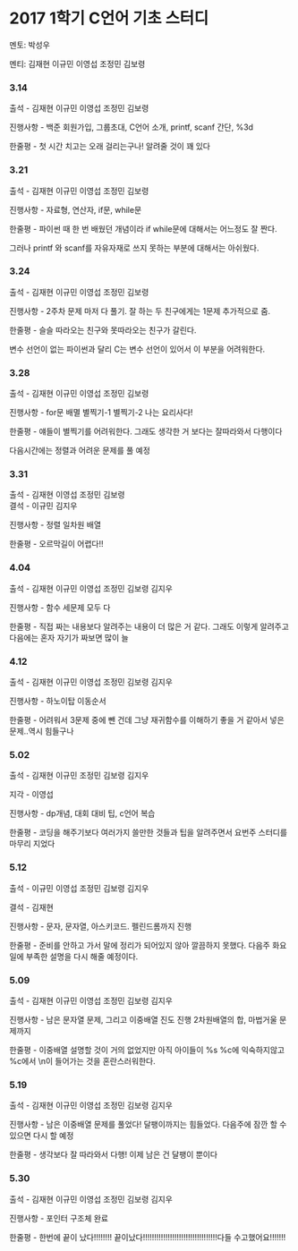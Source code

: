 # **2017 1학기 C언어 기초 스터디**

멘토: 박성우

멘티: 김재현 이규민 이영섭 조정민 김보령 

### 3.14

출석 - 김재현 이규민 이영섭 조정민 김보령

진행사항 - 백준 회원가입, 그룹초대, C언어 소개, printf, scanf 간단, %3d

한줄평 - 첫 시간 치고는 오래 걸리는구나! 알려줄 것이 꽤 있다

### **3.21**

출석 - 김재현 이규민 이영섭 조정민 김보령

진행사항 - 자료형, 연산자, if문, while문

한줄평 - 파이썬 때 한 번 배웠던 개념이라 if while문에 대해서는 어느정도 잘 짠다.

그러나 printf 와 scanf를 자유자재로 쓰지 못하는 부분에 대해서는 아쉬웠다.

### **3.24**

출석 - 김재현 이규민 이영섭 조정민 김보령

진행사항 - 2주차 문제 마저 다 풀기. 잘 하는 두 친구에게는 1문제 추가적으로 줌.

한줄평 - 슬슬 따라오는 친구와 못따라오는 친구가 갈린다.

변수 선언이 없는 파이썬과 달리 C는 변수 선언이 있어서 이 부분을 어려워한다.

### **3.28**

출석 - 김재현 이규민 이영섭 조정민 김보령

진행사항 - for문 배멸 별찍기-1 별찍기-2 나는 요리사다!

한줄평 - 얘들이 별찍기를 어려워한다. 그래도 생각한 거 보다는 잘따라와서 다행이다

다음시간에는 정렬과 어려운 문제를 풀 예정

### **3.31**

출석 - 김재현 이영섭 조정민 김보령  
결석 - 이규민 김지우

진행사항 - 정렬 일차원 배열

한줄평 - 오르막길이 어렵다!!

### **4.04**

출석 - 김재현 이규민 이영섭 조정민 김보령 김지우

진행사항 - 함수 세문제 모두 다

한줄평 - 직접 짜는 내용보다 알려주는 내용이 더 많은 거 같다. 그래도 이렇게 알려주고 다음에는 혼자 자기가 짜보면 많이 늘

### **4.12**

출석 - 김재현 이규민 이영섭 조정민 김보령 김지우

진행사항 - 하노이탑 이동순서

한줄평 - 어려워서 3문제 중에 뺀 건데 그냥 재귀함수를 이해하기 좋을 거 같아서 넣은 문제..역시 힘들구나

### 5.02

출석 - 김재현 이규민 조정민 김보령 김지우

지각 - 이영섭

진행사항 - dp개념, 대회 대비 팁, c언어 복습

한줄평 - 코딩을 해주기보다 여러가지 쓸만한 것들과 팁을 알려주면서 요번주 스터디를 마무리 지었다

### 5.12

출석 - 이규민 이영섭 조정민 김보령 김지우

결석 - 김재현

진행사항 - 문자, 문자열, 아스키코드. 펠린드롬까지 진행

한줄평 - 준비를 안하고 가서 말에 정리가 되어있지 않아 깔끔하지 못했다. 다음주 화요일에 부족한 설명을 다시 해줄 예정이다.


### 5.09

출석 - 김재현 이규민 이영섭 조정민 김보령 김지우

진행사항 - 남은 문자열 문제, 그리고 이중배열 진도 진행 2차원배열의 합, 마법거울 문제까지

한줄평 - 이중배열 설명할 것이 거의 없었지만 아직 아이들이 %s %c에 익숙하지않고 %c에서 \n이 들어가는 것을 혼란스러워한다.


### 5.19

출석 - 김재현 이규민 이영섭 조정민 김보령 김지우

진행사항 - 남은 이중배열 문제를 풀었다! 달팽이까지는 힘들었다. 다음주에 잠깐 할 수 있으면 다시 할 예정

한줄평 - 생각보다 잘 따라와서 다행! 이제 남은 건 달팽이 뿐이다


### 5.30

출석 - 김재현 이규민 이영섭 조정민 김보령 김지우

진행사항 - 포인터 구조체 완료

한줄평 - 한번에 끝이 났다!!!!!!!! 끝이났다!!!!!!!!!!!!!!!!!!!!!!!!!!!!!!!!!다들 수고했어요!!!!!!!

